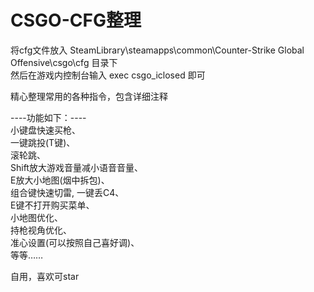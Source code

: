 # CSGO-CFG整理  
  
将cfg文件放入 SteamLibrary\steamapps\common\Counter-Strike Global Offensive\csgo\cfg 目录下  
然后在游戏内控制台输入 exec csgo_iclosed 即可  

精心整理常用的各种指令，包含详细注释  

----功能如下：----  
小键盘快速买枪、  
一键跳投(T键)、  
滚轮跳、  
Shift放大游戏音量减小语音音量、  
E放大小地图(烟中拆包)、  
组合键快速切雷, 一键丢C4、  
E键不打开购买菜单、  
小地图优化、  
持枪视角优化、  
准心设置(可以按照自己喜好调)、  
等等……  
  
  
自用，喜欢可star  
